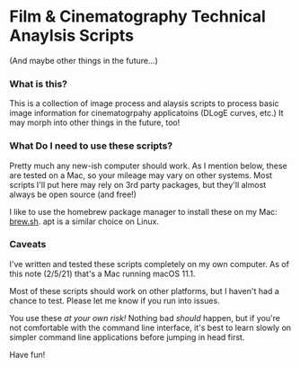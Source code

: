 # Film & Cinematography Technical Anaylsis Scripts
(And maybe other things in the future...)

### What is this?
This is a collection of image process and alaysis scripts to process basic image information for cinematogrpahy applicatoins (DLogE curves, etc.)  It may morph into other things in the future, too!

### What Do I need to use these scripts?
Pretty much any new-ish computer should work.  As I mention below, these are tested on a Mac, so your mileage may vary on other systems.  Most scripts I'll put here may rely on 3rd party packages, but they'll almost always be open source (and free!)

I like to use the homebrew package manager to install these on my Mac: [brew.sh](https://homebrew.sh).  apt is a similar choice on Linux.

### Caveats
I've written and tested these scripts completely on my own computer.  As of this note (2/5/21) that's a Mac running macOS 11.1.

Most of these scripts should work on other platforms, but I haven't had a chance to test. Please let me know if you run into issues.

You use these _at your own risk!_  Nothing bad _should_ happen, but if you're not comfortable with the command line interface, it's best to learn slowly on simpler command line applications before jumping in head first.

Have fun!